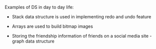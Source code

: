 Examples of DS in day to day life:

- Stack data structure is used in implementing redo and undo feature

- Arrays are used to build bitmap images

- Storing the friendship information of friends on a social media site - graph data structure

